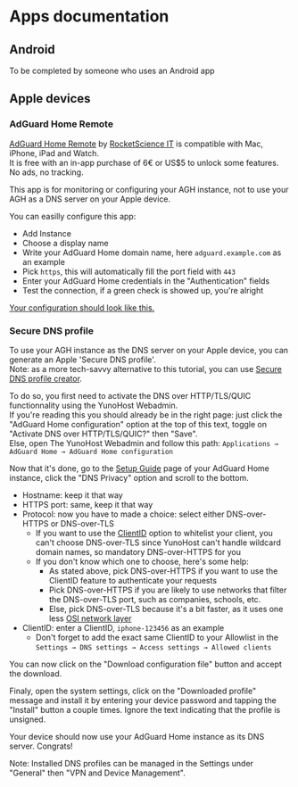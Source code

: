 # Apps documentation

## Android

To be completed by someone who uses an Android app

## Apple devices

### AdGuard Home Remote

[AdGuard Home Remote](https://apps.apple.com/app/id1543143740) by [RocketScience IT](https://rocketscience-it.nl/) is compatible with Mac, iPhone, iPad and Watch.  
It is free with an in-app purchase of 6€ or US$5 to unlock some features. No ads, no tracking.

This app is for monitoring or configuring your AGH instance, not to use your AGH as a DNS server on your Apple device.

You can easilly configure this app:

- Add Instance
- Choose a display name
- Write your AdGuard Home domain name, here `adguard.example.com` as an example
- Pick `https`, this will automatically fill the port field with `443`
- Enter your AdGuard Home credentials in the "Authentication" fields
- Test the connection, if a green check is showed up, you're alright

[Your configuration should look like this.](https://raw.githubusercontent.com/YunoHost-Apps/adguardhome_ynh/master/doc/screenshots/apps/AGH-remote.PNG)

### Secure DNS profile

To use your AGH instance as the DNS server on your Apple device, you can generate an Apple 'Secure DNS profile'.  
Note: as a more tech-savvy alternative to this tutorial, you can use [Secure DNS profile creator](https://dns.notjakob.com/index.html).

To do so, you first need to activate the DNS over HTTP/TLS/QUIC functionnality using the YunoHost Webadmin.  
If you're reading this you should already be in the right page: just click the "AdGuard Home configuration" option at the top of this text, toggle on "Activate DNS over HTTP/TLS/QUIC?" then "Save".  
Else, open The YunoHost Webadmin and follow this path: `Applications → AdGuard Home → AdGuard Home configuration`

Now that it's done, go to the [Setup Guide](https://__DOMAIN____PATH__#guide) page of your AdGuard Home instance, click the "DNS Privacy" option and scroll to the bottom.

- Hostname: keep it that way
- HTTPS port: same, keep it that way
- Protocol: now you have to made a choice: select either DNS-over-HTTPS or DNS-over-TLS
  - If you want to use the [ClientID](https://github.com/AdguardTeam/AdGuardHome/wiki/Clients#clientid) option to whitelist your client, you can't choose DNS-over-TLS since YunoHost can't handle wildcard domain names, so mandatory DNS-over-HTTPS for you
  - If you don't know which one to choose, here's some help:
    - As stated above, pick DNS-over-HTTPS if you want to use the ClientID feature to authenticate your requests
    - Pick DNS-over-HTTPS if you are likely to use networks that filter the DNS-over-TLS port, such as companies, schools, etc.
    - Else, pick DNS-over-TLS because it's a bit faster, as it uses one less [OSI network layer](https://en.wikipedia.org/wiki/OSI_model)
- ClientID: enter a ClientID, `iphone-123456` as an example
  - Don't forget to add the exact same ClientID to your Allowlist in the `Settings → DNS settings → Access settings → Allowed clients`

You can now click on the "Download configuration file" button and accept the download.

Finaly, open the system settings, click on the "Downloaded profile" message and install it by entering your device password and tapping the "Install" button a couple times. Ignore the text indicating that the profile is unsigned.

Your device should now use your AdGuard Home instance as its DNS server. Congrats!

Note: Installed DNS profiles can be managed in the Settings under "General" then "VPN and Device Management".
